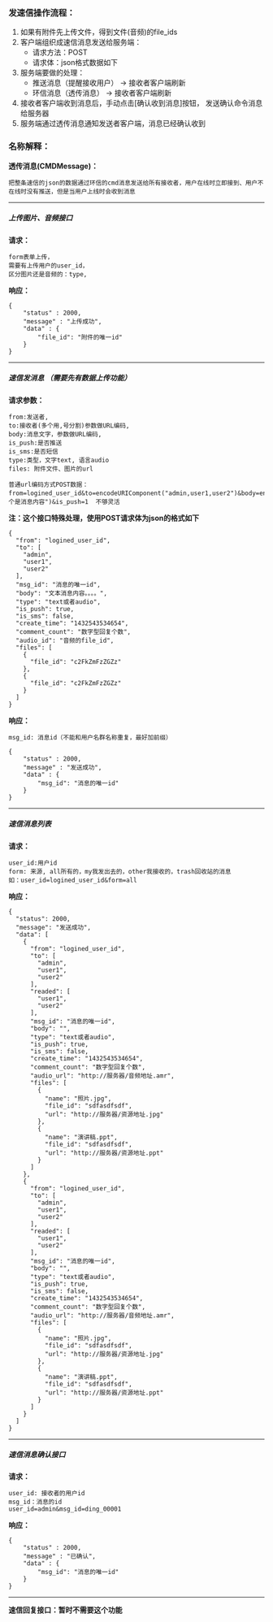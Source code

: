 
### 发速信操作流程：
1. 如果有附件先上传文件，得到文件(音频)的file_ids
2. 客户端组织成速信消息发送给服务端：
	* 请求方法：POST
	* 请求体：json格式数据如下
3. 服务端要做的处理：		
	* 推送消息（提醒接收用户） ->  接收者客户端刷新
	* 环信消息（透传消息） ->  接收者客户端刷新
4. 接收者客户端收到消息后，手动点击[确认收到消息]按钮， 发送确认命令消息给服务器
5. 服务端通过透传消息通知发送者客户端，消息已经确认收到
		

### 名称解释：
__透传消息(CMDMessage)：__

	把整条速信的json的数据通过环信的cmd消息发送给所有接收者，用户在线时立即接到、用户不在线时没有推送，但是当用户上线时会收到消息


---


##### 上传图片、音频接口
__请求：__
		
	form表单上传，
  	需要有上传用户的user_id，
  	区分图片还是音频的：type, 
  
__响应：__

```
{
	"status" : 2000,
	"message" : "上传成功",
	"data" : {
		"file_id": "附件的唯一id"
	}
}
```


---


#####  速信发消息 （需要先有数据上传功能）
__请求参数：__

	from:发送者, 
  	to:接收者(多个用,号分割)参数做URL编码, 
  	body:消息文字，参数做URL编码,  
  	is_push:是否推送 
    is_sms:是否短信
  	type:类型，文字text, 语言audio
  	files: 附件文件、图片的url
  
  	普通url编码方式POST数据：from=logined_user_id&to=encodeURIComponent("admin,user1,user2")&body=encodeURIComponent("这个是消息内容")&is_push=1  不够灵活
  
__注：这个接口特殊处理，使用POST请求体为json的格式如下__

``` 
{
  "from": "logined_user_id",
  "to": [
    "admin",
    "user1",
    "user2"
  ],
  "msg_id": "消息的唯一id",
  "body": "文本消息内容。。。。",
  "type": "text或者audio",
  "is_push": true,
  "is_sms": false,
  "create_time": "1432543534654",
  "comment_count": "数字型回复个数",
  "audio_id": "音频的file_id",
  "files": [
    {
      "file_id": "c2FkZmFzZGZz"
    },
    {
      "file_id": "c2FkZmFzZGZz"
    }
  ]
}
```


__响应：__
	
	msg_id: 消息id（不能和用户名群名称重复，最好加前缀）

```
{
	"status" : 2000,
	"message" : "发送成功",
	"data" : {
		"msg_id": "消息的唯一id"
	}
}
```


---


##### 速信消息列表 
__请求：__

	user_id:用户id
	form: 来源, all所有的，my我发出去的，other我接收的，trash回收站的消息
	如：user_id=logined_user_id&form=all
  
__响应：__

```
{
  "status": 2000,
  "message": "发送成功",
  "data": [     
    {
      "from": "logined_user_id",
      "to": [
        "admin",
        "user1",
        "user2"
      ],
      "readed": [
        "user1",
        "user2"
      ],
      "msg_id": "消息的唯一id",
      "body": "",
      "type": "text或者audio",
      "is_push": true,
      "is_sms": false,
      "create_time": "1432543534654",
      "comment_count": "数字型回复个数",
      "audio_url": "http://服务器/音频地址.amr",
      "files": [
        {
          "name": "照片.jpg",
          "file_id": "sdfasdfsdf",
          "url": "http://服务器/资源地址.jpg"
        },
        {
          "name": "演讲稿.ppt",
          "file_id": "sdfasdfsdf",
          "url": "http://服务器/资源地址.ppt"
        }
      ]
    },
    {
      "from": "logined_user_id",
      "to": [
        "admin",
        "user1",
        "user2"
      ],
      "readed": [
        "user1",
        "user2"
      ],
      "msg_id": "消息的唯一id",
      "body": "",
      "type": "text或者audio",
      "is_push": true,
      "is_sms": false,
      "create_time": "1432543534654",
      "comment_count": "数字型回复个数",
      "audio_url": "http://服务器/音频地址.amr",
      "files": [
        {
          "name": "照片.jpg",
          "file_id": "sdfasdfsdf",
          "url": "http://服务器/资源地址.jpg"
        },
        {
          "name": "演讲稿.ppt",
          "file_id": "sdfasdfsdf",
          "url": "http://服务器/资源地址.ppt"
        }
      ]
    }
  ]
}
```


---


##### 速信消息确认接口 
__请求：__
	
	user_id: 接收者的用户id
	msg_id：消息的id
	user_id=admin&msg_id=ding_00001

__响应：__

```
{
	"status" : 2000,
	"message" : "已确认",
	"data" : {
		"msg_id": "消息的唯一id"
	}
}
```



---


__速信回复接口：暂时不需要这个功能__









